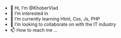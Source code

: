 - 👋 Hi, I’m @KhoberVlad
- 👀 I’m interested in 
- 🌱 I’m currently learning Html, Css, Js, PHP
- 💞️ I’m looking to collaborate on with the IT industry
- 📫 How to reach me ...

<!---
KhoberVlad/KhoberVlad is a ✨ special ✨ repository because its `README.md` (this file) appears on your GitHub profile.
You can click the Preview link to take a look at your changes.
--->
